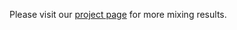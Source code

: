

Please visit our [project page](https://wzm2256.github.io/TexMixing/project) for more mixing results.
